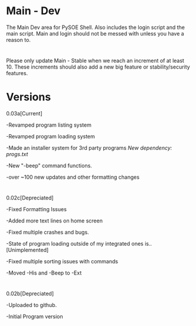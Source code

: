 # Main - Dev

The Main Dev area for PySOE Shell. Also includes the login script and the main script.
Main and login should not be messed with unless you have a reason to.

#
Please only update Main - Stable when we reach an increment of at least 10.
These increments should also add a new big feature or stability/security features.

# Versions
0.03a[Current]

-Revamped program listing system

-Revamped program loading system

-Made an installer system for 3rd party programs *New dependency: progs.txt*

-New "-beep" command functions.

-over ~100 new updates and other formatting changes

#
0.02c[Depreciated]

-Fixed Formatting Issues

-Added more text lines on home screen

-Fixed multiple crashes and bugs.

-State of program loading outside of my integrated ones is.. [Unimplemented]

-Fixed multiple sorting issues with commands

-Moved -His and -Beep to -Ext
#
0.02b[Depreciated]

-Uploaded to github.

-Initial Program version
